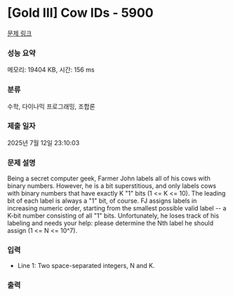 # [Gold III] Cow IDs - 5900 

[문제 링크](https://www.acmicpc.net/problem/5900) 

### 성능 요약

메모리: 19404 KB, 시간: 156 ms

### 분류

수학, 다이나믹 프로그래밍, 조합론

### 제출 일자

2025년 7월 12일 23:10:03

### 문제 설명

<p>Being a secret computer geek, Farmer John labels all of his cows with binary numbers.  However, he is a bit superstitious, and only labels cows with binary numbers that have exactly K "1" bits (1 <= K <= 10).  The leading bit of each label is always a "1" bit, of course.  FJ assigns labels in increasing numeric order, starting from the smallest possible valid label -- a K-bit number consisting of all "1" bits.  Unfortunately, he loses track of his labeling and needs your help: please determine the Nth label he should assign (1 <= N <= 10^7).</p>

### 입력 

 <ul><li>Line 1: Two space-separated integers, N and K.</li></ul>

### 출력 

 <ul></ul>

